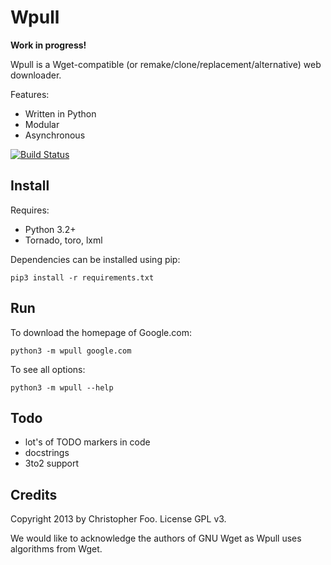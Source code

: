 Wpull
=====

**Work in progress!**

Wpull is a Wget-compatible (or remake/clone/replacement/alternative) web downloader.

Features:

* Written in Python
* Modular
* Asynchronous

[![Build Status](https://travis-ci.org/chfoo/wpull.png)](https://travis-ci.org/chfoo/wpull)

Install
-------

Requires:

* Python 3.2+
* Tornado, toro, lxml

Dependencies can be installed using pip:

    pip3 install -r requirements.txt


Run
---

To download the homepage of Google.com:

    python3 -m wpull google.com

To see all options:

    python3 -m wpull --help


Todo
----

* lot's of TODO markers in code
* docstrings
* 3to2 support


Credits
-------

Copyright 2013 by Christopher Foo. License GPL v3.

We would like to acknowledge the authors of GNU Wget as Wpull uses algorithms from Wget.

